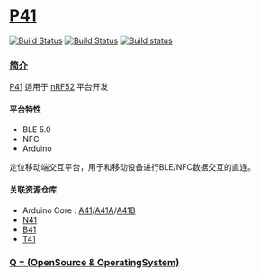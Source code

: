 ﻿# [P41](http://www.OS-Q.com)

[![Build Status](https://github.com/OS-Q/P41/workflows/P41/badge.svg)](https://github.com/OS-Q/P41/actions)
[![Build Status](https://travis-ci.com/OS-Q/P41.svg?branch=master)](https://travis-ci.com/OS-Q/P41)
[![Build status](https://ci.appveyor.com/api/projects/status/nvc1gpqjxdp6bm0q?svg=true)](https://ci.appveyor.com/project/Qitas/p41)

### [简介](https://github.com/OS-Q/P41/wiki)

[P41](https://github.com/OS-Q/P41) 适用于 [nRF52](https://www.nordicsemi.com/Products/Low-power-short-range-wireless/Bluetooth-low-energy) 平台开发

#### 平台特性

* BLE 5.0
* NFC
* Arduino

定位移动端交互平台，用于和移动设备进行BLE/NFC数据交互的直连。

#### 关联资源仓库

* Arduino Core : [A41](https://github.com/OS-Q/A41)/[A41A](https://github.com/OS-Q/A41A)/[A41B](https://github.com/OS-Q/A41B)
* [N41](https://github.com/OS-Q/N41)
* [B41](https://github.com/OS-Q/B41)
* [T41](https://github.com/OS-Q/T41)


### [Q = (OpenSource & OperatingSystem) ](http://www.OS-Q.com)

